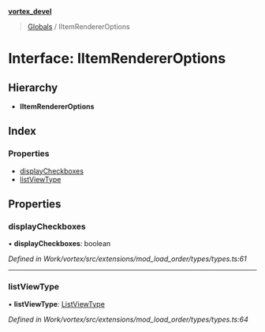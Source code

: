 **[vortex_devel](../README.md)**

> [Globals](../globals.md) / IItemRendererOptions

# Interface: IItemRendererOptions

## Hierarchy

* **IItemRendererOptions**

## Index

### Properties

* [displayCheckboxes](iitemrendereroptions.md#displaycheckboxes)
* [listViewType](iitemrendereroptions.md#listviewtype)

## Properties

### displayCheckboxes

•  **displayCheckboxes**: boolean

*Defined in Work/vortex/src/extensions/mod_load_order/types/types.ts:61*

___

### listViewType

•  **listViewType**: [ListViewType](../globals.md#listviewtype)

*Defined in Work/vortex/src/extensions/mod_load_order/types/types.ts:64*
